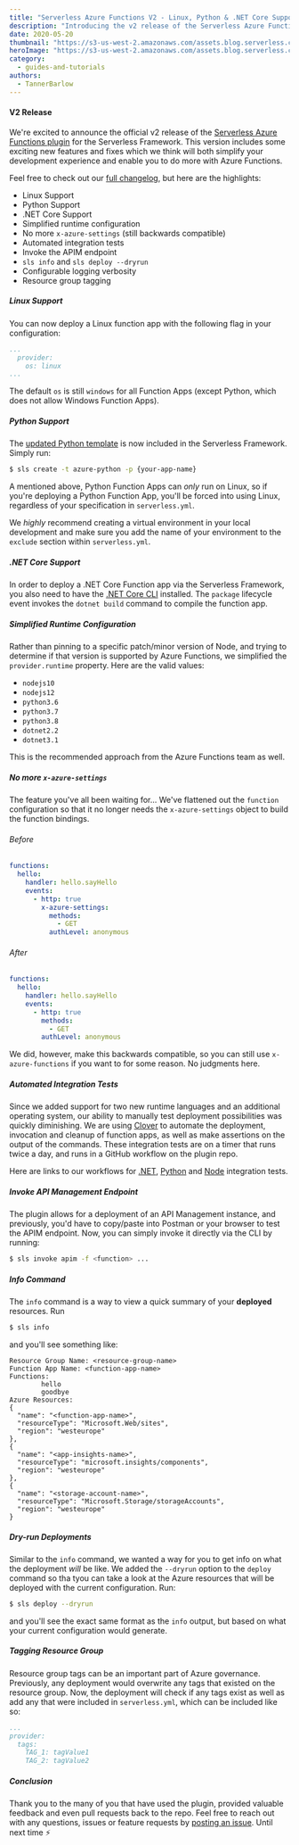 ```yaml
---
title: "Serverless Azure Functions V2 - Linux, Python & .NET Core Support"
description: "Introducing the v2 release of the Serverless Azure Functions plugin, which includes support for Linux, Python & .NET Core Function Apps."
date: 2020-05-20
thumbnail: "https://s3-us-west-2.amazonaws.com/assets.blog.serverless.com/azure-functions-part1/thumbnail.png"
heroImage: "https://s3-us-west-2.amazonaws.com/assets.blog.serverless.com/azure-functions-part1/header.png"
category:
  - guides-and-tutorials
authors:
  - TannerBarlow
---
```


#### V2 Release

We're excited to announce the official v2 release of the [Serverless Azure Functions plugin](https://github.com/serverless/serverless-azure-functions) for the Serverless Framework. This version includes some exciting new features and fixes which we think will both simplify your development experience and enable you to do more with Azure Functions.

Feel free to check out our [full changelog](https://github.com/serverless/serverless-azure-functions/blob/master/CHANGELOG.md), but here are the highlights:

- Linux Support
- Python Support
- .NET Core Support
- Simplified runtime configuration
- No more `x-azure-settings` (still backwards compatible)
- Automated integration tests
- Invoke the APIM endpoint
- `sls info` and `sls deploy --dryrun`
- Configurable logging verbosity
- Resource group tagging

##### Linux Support

You can now deploy a Linux function app with the following flag in your configuration:

```yml
...
  provider:
    os: linux
...
```

The default `os` is still `windows` for all Function Apps (except Python, which does not allow Windows Function Apps).

##### Python Support

The [updated Python template](https://github.com/serverless/serverless/tree/master/lib/plugins/create/templates/azure-python) is now included in the Serverless Framework. Simply run:

```bash
$ sls create -t azure-python -p {your-app-name}
```

A mentioned above, Python Function Apps can *only* run on Linux, so if you're deploying a Python Function App, you'll be forced into using Linux, regardless of your specification in `serverless.yml`.

We *highly* recommend creating a virtual environment in your local development and make sure you add the name of your environment to the `exclude` section within `serverless.yml`.

##### .NET Core Support

In order to deploy a .NET Core Function app via the Serverless Framework, you also need to have the [.NET Core CLI](https://docs.microsoft.com/en-us/dotnet/core/tools/) installed. The `package` lifecycle event invokes the `dotnet build` command to compile the function app.

##### Simplified Runtime Configuration

Rather than pinning to a specific patch/minor version of Node, and trying to determine if that version is supported by Azure Functions, we simplified the `provider.runtime` property. Here are the valid values:

- `nodejs10`
- `nodejs12`
- `python3.6`
- `python3.7`
- `python3.8`
- `dotnet2.2`
- `dotnet3.1`

This is the recommended approach from the Azure Functions team as well.

##### No more `x-azure-settings`

The feature you've all been waiting for... We've flattened out the `function` configuration so that it no longer needs the `x-azure-settings` object to build the function bindings.

###### Before

```yaml
functions:
  hello:
    handler: hello.sayHello
    events:
      - http: true
        x-azure-settings:
          methods:
            - GET
          authLevel: anonymous
```

###### After

```yaml
functions:
  hello:
    handler: hello.sayHello
    events:
      - http: true
        methods:
          - GET
        authLevel: anonymous
```

We did, however, make this backwards compatible, so you can still use `x-azure-functions` if you want to for some reason. No judgments here.

##### Automated Integration Tests

Since we added support for two new runtime languages and an additional operating system, our ability to manually test deployment possibilities was quickly diminishing. We are using [Clover](https://www.npmjs.com/package/clvr) to automate the deployment, invocation and cleanup of function apps, as well as make assertions on the output of the commands. These integration tests are on a timer that runs twice a day, and runs in a GitHub workflow on the plugin repo.

Here are links to our workflows for [.NET](https://github.com/serverless/serverless-azure-functions/actions?query=workflow%3A%22.NET+Integration+Tests%22), [Python](https://github.com/serverless/serverless-azure-functions/actions?query=workflow%3A%22Python+Integration+Tests%22) and [Node](https://github.com/serverless/serverless-azure-functions/actions?query=workflow%3A%22Node+Integration+Tests%22) integration tests.

##### Invoke API Management Endpoint

The plugin allows for a deployment of an API Management instance, and previously, you'd have to copy/paste into Postman or your browser to test the APIM endpoint. Now, you can simply invoke it directly via the CLI by running:

```bash
$ sls invoke apim -f <function> ...
```

##### Info Command

The `info` command is a way to view a quick summary of your **deployed** resources. Run

```bash
$ sls info
```

and you'll see something like:

```
Resource Group Name: <resource-group-name>
Function App Name: <function-app-name>
Functions:
        hello
        goodbye
Azure Resources:
{
  "name": "<function-app-name>",
  "resourceType": "Microsoft.Web/sites",
  "region": "westeurope"
},
{
  "name": "<app-insights-name>",
  "resourceType": "microsoft.insights/components",
  "region": "westeurope"
},
{
  "name": "<storage-account-name>",
  "resourceType": "Microsoft.Storage/storageAccounts",
  "region": "westeurope"
}
```

##### Dry-run Deployments

Similar to the `info` command, we wanted a way for you to get info on what the deployment _will_ be like. We added the `--dryrun` option to the `deploy` command so tha tyou can take a look at the Azure resources that will be deployed with the current configuration. Run:

```bash
$ sls deploy --dryrun
```

and you'll see the exact same format as the `info` output, but based on what your current configuration would generate.

##### Tagging Resource Group

Resource group tags can be an important part of Azure governance. Previously, any deployment would overwrite any tags that existed on the resource group. Now, the deployment will check if any tags exist as well as add any that were included in `serverless.yml`, which can be included like so:

```yaml
...
provider:
  tags:
    TAG_1: tagValue1
    TAG_2: tagValue2
```

##### Conclusion

Thank you to the many of you that have used the plugin, provided valuable feedback and even pull requests back to the repo. Feel free to reach out with any questions, issues or feature requests by [posting an issue](https://github.com/serverless/serverless-azure-functions/issues/new/choose). Until next time ⚡
